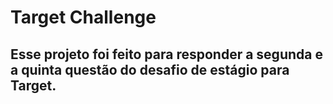 # Target Challenge 

## Esse projeto foi feito para responder a segunda e a quinta questão do desafio de estágio para Target.
